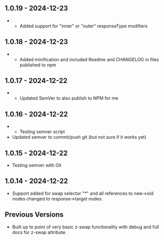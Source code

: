 ## 1.0.19 - 2024-12-23

- - Added support for "inner" or "outer" responseType modifiers

## 1.0.18 - 2024-12-23

- - Added minification and included Readme and CHANGELOG in files published to npm

## 1.0.17 - 2024-12-22

- - Updated SemVer to also publish to NPM for me

## 1.0.16 - 2024-12-22

- - Testing semver script
- Updated semver to commit/push git (but not sure if it works yet)

## 1.0.15 - 2024-12-22

- Testing semver with Git

## 1.0.14 - 2024-12-22

- Support added for swap selector "*" and all references to new->old nodes changed to response->target nodes.

## Previous Versions

- Built up to point of very basic z-swap functionality with debug and full docs for z-swap attribute.

